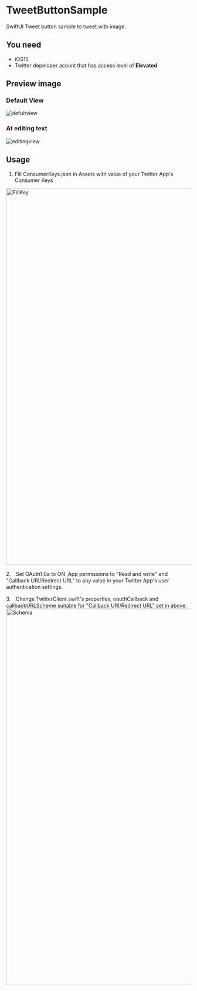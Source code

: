 # TweetButtonSample
SwiftUI Tweet button sample to tweet with image.

## You need
- iOS15
- Twitter depeloper acount that has access level of **Elevated**

## Preview image
### Default View
![defultview](https://user-images.githubusercontent.com/6459717/165109189-08175e61-645e-4bd9-8e58-77876abf36e4.png)

### At editing text
![editingview](https://user-images.githubusercontent.com/6459717/165109217-91493dcd-cb7d-43de-a9af-bc32605edcec.png)

## Usage
1. Fill ConsumerKeys.json in Assets with value of your Twitter App's Consumer Keys
<img width="1026" alt="FillKey" src="https://user-images.githubusercontent.com/6459717/165225216-99dd9e92-864c-4f2c-ac25-aa8f4fb41ecd.png">

2.　Set OAuth1.0a to ON ,App permissions to "Read and write" and "Callback URI/Redirect URL" to any value in your Twitter App's user authentication settings.

3.　Change TwitterClient.swift's properties, oauthCallback and callbackURLScheme suitable for "Callback URI/Redirect URL" set in above.
<img width="1026" alt="Schema" src="https://user-images.githubusercontent.com/6459717/165227805-3c09ce0f-b815-418f-bfe1-f1fa5ba33f0d.png">
